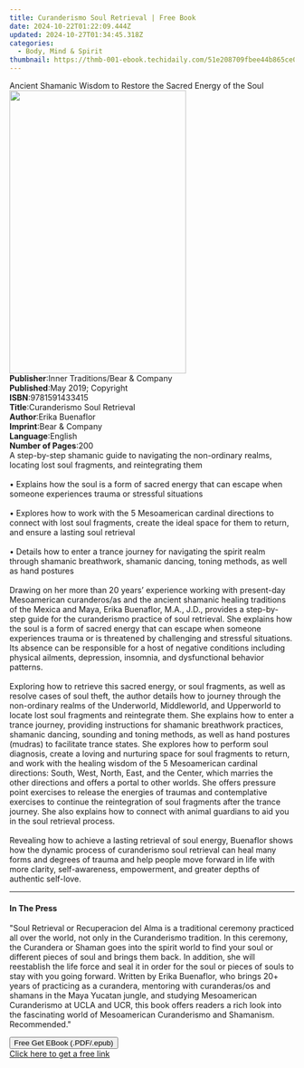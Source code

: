 ```yaml
---
title: Curanderismo Soul Retrieval | Free Book
date: 2024-10-22T01:22:09.444Z
updated: 2024-10-27T01:34:45.318Z
categories:
  - Body, Mind & Spirit
thumbnail: https://thmb-001-ebook.techidaily.com/51e208709fbee44b865ce02ff771ed51578ee401a573874d976459b0dd19d6aa.jpg
---
```

<main id="book-container">
  <div class="flex flex-col">
    <div class="book-brief flex-1 py-6 px-4 sm:p-6 md:py-10 md:px-8">
      <!-- brief-->
      <div class="book-brief-main">
        Ancient Shamanic Wisdom to Restore the Sacred Energy of the Soul
      </div>
    </div>
    <div
      class="book-meta-info flex-1 grid gap-4 col-start-1 col-end-3 row-start-1 sm:mb-6 sm:grid-cols-4 lg:gap-6 lg:col-start-2 lg:row-end-6 lg:row-span-6 lg:mb-0"
    >
      <div
        class="book-meta-info-left place-content-center mt-4 p-4 text-sm leading-6 col-start-2 col-span-2 dark:text-slate-400"
      >
        <img
          class="w-full h-500 object-cover rounded-lg sm:h-255 sm:col-span-2 lg:col-span-full"
          src="https://img-001-ebook.techidaily.com/8b40a37fdeb2b769a90c673a07f4019b18619f63dcfed57897cad41a95f34ce0.jpg"
          alt=""
          width="312"
          height="500"
        />
      </div>
      <div
        class="book-meta-info-right mt-2 col-start-1 row-start-2 col-span-3 self-center"
      >
        <!-- meta data  -->
        <div class="flex flex-col px-4 md:px-8">
          <div class="flex-1">
            <strong>Publisher</strong>:<span class="px-2"
              >Inner Traditions/Bear &amp; Company</span
            >
          </div>
          <div class="flex-1">
            <strong>Published</strong>:<span class="px-2"
              >May 2019; Copyright</span
            >
          </div>
          <div class="flex-1">
            <strong>ISBN</strong>:<span class="px-2">9781591433415</span>
          </div>
          <div class="flex-1">
            <strong>Title</strong>:<span class="px-2"
              >Curanderismo Soul Retrieval</span
            >
          </div>
          <div class="flex-1">
            <strong>Author</strong>:<span class="px-2">Erika Buenaflor</span>
          </div>
          <div class="flex-1">
            <strong>Imprint</strong>:<span class="px-2"
              >Bear &amp; Company</span
            >
          </div>
          <div class="flex-1">
            <strong>Language</strong>:<span class="px-2">English</span>
          </div>
          <div class="flex-1">
            <strong>Number of Pages</strong>:<span class="px-2">200</span>
          </div>
        </div>
      </div>
    </div>
    <div class="book-description flex-1 py-6 px-4 sm:p-6 md:py-10 md:px-8">
      <div class="book-description-main">
        <div accordion-content="" id="description">
          A step-by-step shamanic guide to navigating the non-ordinary realms,
          locating lost soul fragments, and reintegrating them <br /><br />•
          Explains how the soul is a form of sacred energy that can escape when
          someone experiences trauma or stressful situations <br /><br />•
          Explores how to work with the 5 Mesoamerican cardinal directions to
          connect with lost soul fragments, create the ideal space for them to
          return, and ensure a lasting soul retrieval <br /><br />• Details how
          to enter a trance journey for navigating the spirit realm through
          shamanic breathwork, shamanic dancing, toning methods, as well as hand
          postures <br /><br />Drawing on her more than 20 years’ experience
          working with present-day Mesoamerican curanderos/as and the ancient
          shamanic healing traditions of the Mexica and Maya, Erika Buenaflor,
          M.A., J.D., provides a step-by-step guide for the curanderismo
          practice of soul retrieval. She explains how the soul is a form of
          sacred energy that can escape when someone experiences trauma or is
          threatened by challenging and stressful situations. Its absence can be
          responsible for a host of negative conditions including physical
          ailments, depression, insomnia, and dysfunctional behavior patterns.
          <br /><br />Exploring how to retrieve this sacred energy, or soul
          fragments, as well as resolve cases of soul theft, the author details
          how to journey through the non-ordinary realms of the Underworld,
          Middleworld, and Upperworld to locate lost soul fragments and
          reintegrate them. She explains how to enter a trance journey,
          providing instructions for shamanic breathwork practices, shamanic
          dancing, sounding and toning methods, as well as hand postures
          (mudras) to facilitate trance states. She explores how to perform soul
          diagnosis, create a loving and nurturing space for soul fragments to
          return, and work with the healing wisdom of the 5 Mesoamerican
          cardinal directions: South, West, North, East, and the Center, which
          marries the other directions and offers a portal to other worlds. She
          offers pressure point exercises to release the energies of traumas and
          contemplative exercises to continue the reintegration of soul
          fragments after the trance journey. She also explains how to connect
          with animal guardians to aid you in the soul retrieval process.
          <br /><br />Revealing how to achieve a lasting retrieval of soul
          energy, Buenaflor shows how the dynamic process of curanderismo soul
          retrieval can heal many forms and degrees of trauma and help people
          move forward in life with more clarity, self-awareness, empowerment,
          and greater depths of authentic self-love.
        </div>
        <div class="accordion-fader"></div>
      </div>
    </div>
    <div class="book-excerpts flex-1 py-6 px-4 sm:p-6 md:py-10 md:px-8">
      <!-- excerpts-->
      <div class="book-excerpts-main">
        <hr />
        <h4 class="placeholder placeholder-heading">
          <span>In The Press</span>
        </h4>
        <p>
          "Soul Retrieval or Recuperacion del Alma is a traditional ceremony
          practiced all over the world, not only in the Curanderismo tradition.
          In this ceremony, the Curandera or Shaman goes into the spirit world
          to find your soul or different pieces of soul and brings them back. In
          addition, she will reestablish the life force and seal it in order for
          the soul or pieces of souls to stay with you going forward. Written by
          Erika Buenaflor, who brings 20+ years of practicing as a curandera,
          mentoring with curanderas/os and shamans in the Maya Yucatan jungle,
          and studying Mesoamerican Curanderismo at UCLA and UCR, this book
          offers readers a rich look into the fascinating world of Mesoamerican
          Curanderismo and Shamanism. Recommended."
        </p>
      </div>
    </div>
    <div
      class="book-about-author flex-1 py-6 px-4 sm:p-6 md:py-10 md:px-8"
    ></div>
    <div class="book-free-get flex-1 py-6 px-4 sm:p-6 md:py-10 md:px-8">
      <button
        id="btn-free-get"
        class="bg-blue-500 hover:bg-blue-700 text-white font-bold py-2 px-4 rounded"
      >
        Free Get EBook (.PDF/.epub)
      </button>
      <div id="countdown-display" class="px-2 text-lg mt-2"></div>
      <a
        id="free-link"
        class="hidden bg-blue-500 hover:bg-blue-700 text-white font-bold py-2 px-4 rounded"
        href="https://www.ebooks.com/en-us/book/96393668/curanderismo-soul-retrieval/erika-buenaflor/"
        target="_blank"
        >Click here to get a free link</a
      >
    </div>
    <script>
      let countdownTime = 0;
      let countdownInterval = null;
      document
        .getElementById('btn-free-get')
        .addEventListener('click', startCountdown);
      function startCountdown() {
        countdownTime = new Date().getTime() + 60000 * 3;
        countdownInterval = setInterval(updateCountdown, 1000);
        document.getElementById('btn-free-get').disabled = true;
        document
          .getElementById('btn-free-get')
          .classList.add('bg-gray-500', 'cursor-not-allowed');
      }
      function updateCountdown() {
        let currentTime = new Date().getTime();
        let timeLeft = countdownTime - currentTime;
        let secondsLeft = Math.floor(timeLeft / 1000);
        document.getElementById('countdown-display').innerHTML =
          `Remaining time: ${secondsLeft} seconds.`;
        if (secondsLeft <= 0) {
          clearInterval(countdownInterval);
          document.getElementById('btn-free-get').classList.add('hidden');
          document.getElementById('free-link').classList.remove('hidden');
          document.getElementById('countdown-display').innerHTML = '';
        }
      }
    </script>
  </div>
</main>

<ins class="adsbygoogle"
      style="display:block"
      data-ad-client="ca-pub-7571918770474297"
      data-ad-slot="8358498916"
      data-ad-format="auto"
      data-full-width-responsive="true"></ins>
    